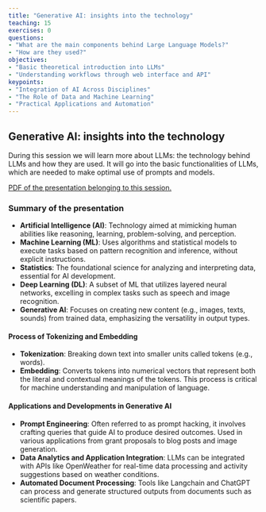 ```yaml
---
title: "Generative AI: insights into the technology"
teaching: 15
exercises: 0
questions:
- "What are the main components behind Large Language Models?"
- "How are they used?"
objectives:
- "Basic theoretical introduction into LLMs"
- "Understanding workflows through web interface and API"
keypoints:
- "Integration of AI Across Disciplines"
- "The Role of Data and Machine Learning"
- "Practical Applications and Automation"
---
```


## Generative AI: insights into the technology

During this session we will learn more about LLMs: the technology behind LLMs and how they are used. It will go into the basic functionalities of LLMs, which are needed to make optimal use of prompts and models.

<a href="{{site.workshop_site}}files/02_introductionLLM.pdf">PDF of the presentation belonging to this session.</a>


### Summary of the presentation

- **Artificial Intelligence (AI)**: Technology aimed at mimicking human abilities like reasoning, learning, problem-solving, and perception.
- **Machine Learning (ML)**: Uses algorithms and statistical models to execute tasks based on pattern recognition and inference, without explicit instructions.
- **Statistics**: The foundational science for analyzing and interpreting data, essential for AI development.
- **Deep Learning (DL)**: A subset of ML that utilizes layered neural networks, excelling in complex tasks such as speech and image recognition.
- **Generative AI**: Focuses on creating new content (e.g., images, texts, sounds) from trained data, emphasizing the versatility in output types.

#### Process of Tokenizing and Embedding

- **Tokenization**: Breaking down text into smaller units called tokens (e.g., words).
- **Embedding**: Converts tokens into numerical vectors that represent both the literal and contextual meanings of the tokens. This process is critical for machine understanding and manipulation of language.

#### Applications and Developments in Generative AI

- **Prompt Engineering**: Often referred to as prompt hacking, it involves crafting queries that guide AI to produce desired outcomes. Used in various applications from grant proposals to blog posts and image generation.
- **Data Analytics and Application Integration**: LLMs can be integrated with APIs like OpenWeather for real-time data processing and activity suggestions based on weather conditions.
- **Automated Document Processing**: Tools like Langchain and ChatGPT can process and generate structured outputs from documents such as scientific papers.



